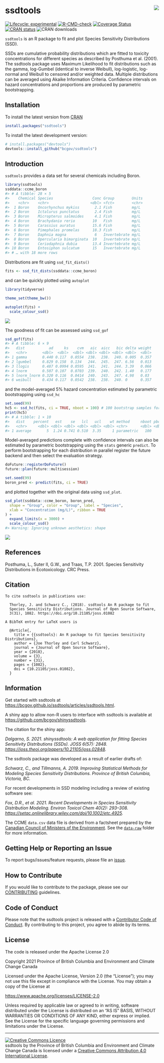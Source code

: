 
<!-- README.md is generated from README.Rmd. Please edit that file -->

# ssdtools <img src="man/figures/logo.png" align="right" />

<!-- badges: start -->

[![Lifecycle:
experimental](https://img.shields.io/badge/Lifecycle-Experimental-339999)](https://github.com/bcgov/repomountie/blob/master/doc/lifecycle-badges.md)
[![R-CMD-check](https://github.com/bcgov/ssdtools/workflows/R-CMD-check/badge.svg)](https://github.com/bcgov/ssdtools/actions)
[![Coverage
Status](https://img.shields.io/codecov/c/github/bcgov/ssdtools/master.svg)](https://codecov.io/github/bcgov/ssdtools?branch=master)
[![CRAN
status](https://www.r-pkg.org/badges/version/ssdtools)](https://cran.r-project.org/package=ssdtools)
![CRAN downloads](https://cranlogs.r-pkg.org/badges/ssdtools)
<!-- badges: end -->

`ssdtools` is an R package to fit and plot Species Sensitivity
Distributions (SSD).

SSDs are cumulative probability distributions which are fitted to
toxicity concentrations for different species as described by Posthuma
et al. (2001). The ssdtools package uses Maximum Likelihood to fit
distributions such as the gamma, log-Gumbel (identical to inverse
Weibull), log-logistic, log-normal and Weibull to censored and/or
weighted data. Multiple distributions can be averaged using Akaike
Information Criteria. Confidence intervals on hazard concentrations and
proportions are produced by parametric bootstrapping.

## Installation

To install the latest version from
[CRAN](https://CRAN.R-project.org/package=ssdtools)

``` r
install.packages("ssdtools")
```

To install the latest development version:

``` r
# install.packages("devtools")
devtools::install_github("bcgov/ssdtools")
```

## Introduction

`ssdtools` provides a data set for several chemicals including Boron.

``` r
library(ssdtools)
ssddata::ccme_boron
#> # A tibble: 28 × 5
#>    Chemical Species                  Conc Group        Units
#>    <chr>    <chr>                   <dbl> <fct>        <chr>
#>  1 Boron    Oncorhynchus mykiss       2.1 Fish         mg/L 
#>  2 Boron    Ictalurus punctatus       2.4 Fish         mg/L 
#>  3 Boron    Micropterus salmoides     4.1 Fish         mg/L 
#>  4 Boron    Brachydanio rerio        10   Fish         mg/L 
#>  5 Boron    Carassius auratus        15.6 Fish         mg/L 
#>  6 Boron    Pimephales promelas      18.3 Fish         mg/L 
#>  7 Boron    Daphnia magna             6   Invertebrate mg/L 
#>  8 Boron    Opercularia bimarginata  10   Invertebrate mg/L 
#>  9 Boron    Ceriodaphnia dubia       13.4 Invertebrate mg/L 
#> 10 Boron    Entosiphon sulcatum      15   Invertebrate mg/L 
#> # … with 18 more rows
```

Distributions are fit using `ssd_fit_dists()`

``` r
fits <- ssd_fit_dists(ssddata::ccme_boron)
```

and can be quickly plotted using `autoplot`

``` r
library(tidyverse)

theme_set(theme_bw())

autoplot(fits) + 
  scale_colour_ssd()
```

![](man/figures/README-unnamed-chunk-5-1.png)<!-- -->

The goodness of fit can be assessed using `ssd_gof`

``` r
ssd_gof(fits)
#> # A tibble: 6 × 9
#>   dist           ad     ks    cvm   aic  aicc   bic delta weight
#>   <chr>       <dbl>  <dbl>  <dbl> <dbl> <dbl> <dbl> <dbl>  <dbl>
#> 1 gamma       0.440 0.117  0.0554  238.  238.  240. 0.005  0.357
#> 2 lgumbel     0.829 0.158  0.134   244.  245.  247. 6.56   0.013
#> 3 llogis      0.487 0.0994 0.0595  241.  241.  244. 3.39   0.066
#> 4 lnorm       0.507 0.107  0.0703  239.  240.  242. 1.40   0.177
#> 5 lnorm_lnorm 0.320 0.116  0.0414  240.  243.  247. 4.98   0.03 
#> 6 weibull     0.434 0.117  0.0542  238.  238.  240. 0      0.357
```

and the model-averaged 5% hazard concentration estimated by parametric
bootstrapping using `ssd_hc`

``` r
set.seed(99)
hc5 <- ssd_hc(fits, ci = TRUE, nboot = 100) # 100 bootstrap samples for speed
print(hc5)
#> # A tibble: 1 × 10
#>   dist    percent   est    se   lcl   ucl    wt method     nboot pboot
#>   <chr>     <dbl> <dbl> <dbl> <dbl> <dbl> <dbl> <chr>      <dbl> <dbl>
#> 1 average       5  1.24 0.741 0.510  3.35     1 parametric   100     1
```

Model-averaged predictions complete with confidence intervals can also
be estimated by parametric bootstrapping using the `stats` generic
`predict`. To perform bootstrapping for each distribution in parallel
register the future backend and then select the evaluation strategy.

``` r
doFuture::registerDoFuture()
future::plan(future::multisession)

set.seed(99)
boron_pred <- predict(fits, ci = TRUE)
```

and plotted together with the original data using `ssd_plot`.

``` r
ssd_plot(ssddata::ccme_boron, boron_pred,
  shape = "Group", color = "Group", label = "Species",
  xlab = "Concentration (mg/L)", ribbon = TRUE
) + 
  expand_limits(x = 3000) +
  scale_colour_ssd()
#> Warning: Ignoring unknown aesthetics: shape
```

![](man/figures/README-unnamed-chunk-9-1.png)<!-- -->

## References

Posthuma, L., Suter II, G.W., and Traas, T.P. 2001. Species Sensitivity
Distributions in Ecotoxicology. CRC Press.

## Citation


    To cite ssdtools in publications use:

      Thorley, J. and Schwarz C., (2018). ssdtools An R package to fit
      Species Sensitivity Distributions. Journal of Open Source Software,
      3(31), 1082. https://doi.org/10.21105/joss.01082

    A BibTeX entry for LaTeX users is

      @Article{,
        title = {{ssdtools}: An R package to fit Species Sensitivity Distributions},
        author = {Joe Thorley and Carl Schwarz},
        journal = {Journal of Open Source Software},
        year = {2018},
        volume = {3},
        number = {31},
        pages = {1082},
        doi = {10.21105/joss.01082},
      }

## Information

Get started with ssdtools at
<https://bcgov.github.io/ssdtools/articles/ssdtools.html>.

A shiny app to allow non-R users to interface with ssdtools is available
at <https://github.com/bcgov/shinyssdtools>.

The citation for the shiny app:

*Dalgarno, S. 2021. shinyssdtools: A web application for fitting Species
Sensitivity Distributions (SSDs). JOSS 6(57): 2848.
<https://joss.theoj.org/papers/10.21105/joss.02848>.*

The ssdtools package was developed as a result of earlier drafts of:

*Schwarz, C., and Tillmanns, A. 2019. Improving Statistical Methods for
Modeling Species Sensitivity Distributions. Province of British
Columbia, Victoria, BC.*

For recent developments in SSD modeling including a review of existing
software see:

*Fox, D.R., et al. 2021. Recent Developments in Species Sensitivity
Distribution Modeling. Environ Toxicol Chem 40(2): 293–308.
<https://setac.onlinelibrary.wiley.com/doi/10.1002/etc.4925>.*

The CCME `data.csv` data file is derived from a factsheet prepared by
the [Canadian Council of Ministers of the
Environment](http://ceqg-rcqe.ccme.ca/en/index.html). See the
[`data-raw`](https://github.com/bcgov/ssdtools/tree/master/data-raw)
folder for more information.

## Getting Help or Reporting an Issue

To report bugs/issues/feature requests, please file an
[issue](https://github.com/bcgov/ssdtools/issues/).

## How to Contribute

If you would like to contribute to the package, please see our
[CONTRIBUTING](https://github.com/bcgov/ssdtools/blob/master/.github/CONTRIBUTING.md)
guidelines.

## Code of Conduct

Please note that the ssdtools project is released with a [Contributor
Code of
Conduct](https://contributor-covenant.org/version/2/0/CODE_OF_CONDUCT.html).
By contributing to this project, you agree to abide by its terms.

## License

The code is released under the Apache License 2.0

Copyright 2021 Province of British Columbia and Environment and Climate
Change Canada

Licensed under the Apache License, Version 2.0 (the “License”); you may
not use this file except in compliance with the License. You may obtain
a copy of the License at

<https://www.apache.org/licenses/LICENSE-2.0>

Unless required by applicable law or agreed to in writing, software
distributed under the License is distributed on an “AS IS” BASIS,
WITHOUT WARRANTIES OR CONDITIONS OF ANY KIND, either express or implied.
See the License for the specific language governing permissions and
limitations under the License.

------------------------------------------------------------------------

<a rel="license" href="https://creativecommons.org/licenses/by/4.0/"><img alt="Creative Commons Licence"
style="border-width:0" src="https://i.creativecommons.org/l/by/4.0/80x15.png" /></a><br /><span
xmlns:dct="http://purl.org/dc/terms/"
property="dct:title">ssdtools</span> by <span
xmlns:cc="http://creativecommons.org/ns#"
property="cc:attributionName">the Province of British Columbia and
Environment and Climate Change Canada </span> is licensed under a
<a rel="license" href="https://creativecommons.org/licenses/by/4.0/">
Creative Commons Attribution 4.0 International License</a>.

